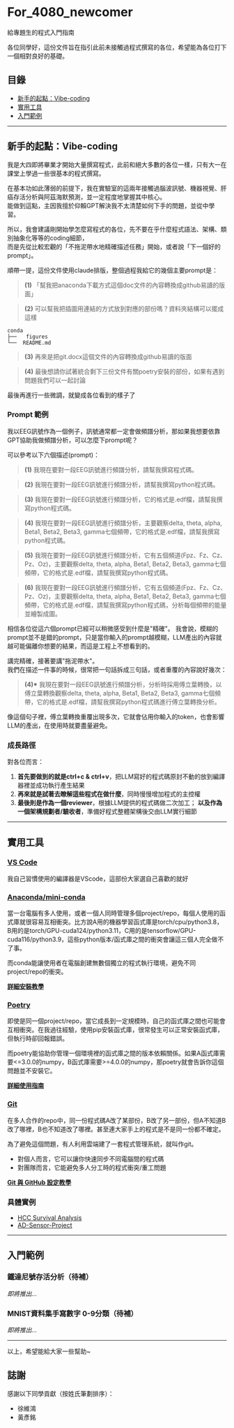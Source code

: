 # For_4080_newcomer

給專題生的程式入門指南

各位同學好，這份文件旨在指引此前未接觸過程式撰寫的各位，希望能為各位打下一個相對良好的基礎。

## 目錄

- [新手的起點：Vibe-coding](#新手的起點vibe-coding)
- [實用工具](#實用工具)
- [入門範例](#入門範例)

---

## 新手的起點：Vibe-coding

我是大四即將畢業才開始大量撰寫程式，此前和絕大多數的各位一樣，只有大一在課堂上學過一些很基本的程式撰寫。

在基本功如此薄弱的前提下，我在實驗室的這兩年接觸過腦波訊號、機器視覺、肝癌存活分析與阿茲海默預測，並一定程度地掌握其中核心。  
能做到這點，主因我擅於仰賴GPT解決我不太清楚如何下手的問題，並從中學習。

所以，我會建議剛開始學怎麼寫程式的各位，先不要在乎什麼程式語法、架構、類別抽象化等等的coding細節，  
而是先從比較宏觀的「不拖泥帶水地精確描述任務」開始，或者說「下一個好的prompt」。

順帶一提，這份文件使用claude排版，整個過程我給它的幾個主要prompt是：

> **(1)** 「幫我把anaconda下載方式這個doc文件的內容轉換成github易讀的版面」

> **(2)** 可以幫我把插圖用連結的方式放到對應的部份嗎？資料夾結構可以擺成這樣

```
conda
├──   figures
└──  README.md
```

> **(3)** 再來是把git.docx這個文件的內容轉換成github易讀的版面

> **(4)** 最後想請你試著統合剩下三份文件有關poetry安裝的部份，如果有遇到問題我們可以一起討論

最後再進行一些微調，就變成各位看到的樣子了

### Prompt 範例

我以EEG訊號作為一個例子，訊號通常都一定會做頻譜分析，那如果我想要依靠GPT協助我做頻譜分析，可以怎麼下prompt呢？

可以參考以下六個描述(prompt)：

> **(1)** 我現在要對一段EEG訊號進行頻譜分析，請幫我撰寫程式碼。

> **(2)** 我現在要對一段EEG訊號進行頻譜分析，請幫我撰寫python程式碼。

> **(3)** 我現在要對一段EEG訊號進行頻譜分析，它的格式是.edf檔，請幫我撰寫python程式碼。

> **(4)** 我現在要對一段EEG訊號進行頻譜分析，主要觀察delta, theta, alpha, Beta1, Beta2, Beta3, gamma七個頻帶，它的格式是.edf檔，請幫我撰寫python程式碼。

> **(5)** 我現在要對一段EEG訊號進行頻譜分析，它有五個頻道(Fpz、Fz、Cz、Pz、Oz)，主要觀察delta, theta, alpha, Beta1, Beta2, Beta3, gamma七個頻帶，它的格式是.edf檔，請幫我撰寫python程式碼。

> **(6)** 我現在要對一段EEG訊號進行頻譜分析，它有五個頻道(Fpz、Fz、Cz、Pz、Oz)，主要觀察delta, theta, alpha, Beta1, Beta2, Beta3, gamma七個頻帶，它的格式是.edf檔，請幫我撰寫python程式碼，分析每個頻帶的能量並繪製成圖。

相信各位從這六個prompt已經可以稍微感受到什麼是"精確"。
我會說，模糊的prompt並不是錯的prompt，只是當你輸入的prompt越模糊，LLM產出的內容就越可能偏離你想要的結果，而這是工程上不想看到的。

講完精確，接著要講"拖泥帶水"。  
我們在描述一件事的時候，很常把一句話拆成三句話，或者重覆的內容說好幾次：

> **(4)\*** 我現在要對一段EEG訊號進行頻譜分析，分析時採用傅立葉轉換，以傅立葉轉換觀察delta, theta, alpha, Beta1, Beta2, Beta3, gamma七個頻帶，它的格式是.edf檔，請幫我撰寫python程式碼進行傅立葉轉換分析。

像這個句子裡，傅立葉轉換重覆出現多次，它就會佔用你輸入的token，也會影響LLM的產出，在使用時就要盡量避免。

### 成長路徑

對各位而言：
1. **首先要做到的就是ctrl+c & ctrl+v**，把LLM寫好的程式碼原封不動的放到編譯器裡並成功執行產生結果
2. **再來就是試著去瞭解這些程式在做什麼**，同時慢慢增加程式的主控權
3. **最後則是作為一個reviewer**，根據LLM提供的程式碼做二次加工；  **以及作為一個架構規劃者/驗收者**，準備好程式整體架構後交由LLM實行細節

---

## 實用工具

###  [VS Code](https://code.visualstudio.com/)
我自己習慣使用的編譯器是VScode，這部份大家選自己喜歡的就好

###  [Anaconda/mini-conda](./conda/README.md)
當一台電腦有多人使用，或者一個人同時管理多個project/repo，每個人使用的函式庫就很容易互相衝突。比方說A用的機器學習函式庫是torch/cpu/python3.8，B用的是torch/GPU-cuda124/python3.11，C用的是tensorflow/GPU-cuda116/python3.9，這些python版本/函式庫之間的衝突會讓這三個人完全做不了事。

而conda能讓使用者在電腦創建無數個獨立的程式執行環境，避免不同project/repo的衝突。

**[詳細安裝教學](./conda/README.md)**

###  [Poetry](./poetry/README.md)
即使是同一個project/repo，當它成長到一定規模時，自己的函式庫之間也可能會互相衝突。在我過往經驗，使用pip安裝函式庫，很常發生可以正常安裝函式庫，但執行時卻回報錯誤。

而poetry能協助你管理一個環境裡的函式庫之間的版本依賴關係。如果A函式庫需要<=3.0.0的numpy，B函式庫需要>=4.0.0的numpy，那poetry就會告訴你這個問題並不安裝它。

**[詳細使用指南](./poetry/README.md)**

### [Git](./git/README.md)
在多人合作的repo中，同一份程式碼A改了某部份，B改了另一部份，但A不知道B改了哪裡，B也不知道改了哪裡。甚至連大家手上的程式是不是同一份都不確定。

為了避免這個問題，有人利用雲端建了一套程式管理系統，就叫作git。
- 對個人而言，它可以讓你快速同步不同電腦間的程式碼
- 對團隊而言，它能避免多人分工時的程式衝突/重工問題

**[Git 與 GitHub 設定教學](./git/README.md)**

### 具體實例
- [HCC Survival Analysis](https://github.com/a7266165/HCC_Survival_Analysis)
- [AD-Sensor-Project](https://github.com/a7266165/AD-Sensor-Project)

---

## 入門範例

### 鐵達尼號存活分析（待補）
_即將推出..._

### MNIST資料集手寫數字 0-9分類（待補）
_即將推出..._

---

以上，希望能給大家一些幫助~

## 誌謝

感謝以下同學貢獻（按姓氏筆劃排序）：
- 徐維鴻
- 黃彥銘